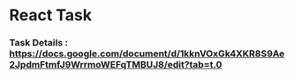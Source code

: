 # React Task
### Task Details : https://docs.google.com/document/d/1kknVOxGk4XKR8S9Ae2JpdmFtmfJ9WrrmoWEFqTMBUJ8/edit?tab=t.0 
